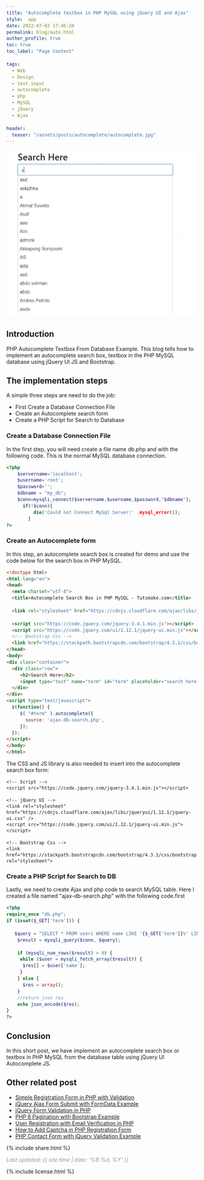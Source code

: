 ```yaml
---
title: "Autocomplete textbox in PHP MySQL using jQuery UI and Ajax"
style:  app
date: 2022-07-03 17:46:20
permalink: blog/auto.html
author_profile: true
toc: true
toc_label: "Page Content"

tags:
  - Web
  - Design
  - text input
  - autocomplete
  - php
  - MySQL
  - jQuery
  - Ajax

header:
  teaser: "/assets/posts/autocomplete/autocomplete.jpg"
---
```

![autocomplete](/assets/posts/autocomplete/autocomplete.jpg)

## Introduction
PHP Autocomplete Textbox From Database Example. This blog tells how to implement an autocomplete search box, textbox in the PHP MySQL database using jQuery UI JS and Bootstrap.

## The implementation steps
A simple three steps are need to do the job:

- First Create a Database Connection File
- Create an Autocomplete search form
- Create a PHP Script for Search to Database

### Create a Database Connection File

In the first step, you will need create a file name db.php and with the following code. This is the normal MySQL database connection.

```php
<?php
    $servername='localhost';
    $username='root';
    $password='';
    $dbname = "my_db";
    $conn=mysqli_connect($servername,$username,$password,"$dbname");
      if(!$conn){
          die('Could not Connect MySql Server:' .mysql_error());
        }
?>
```
### Create an Autocomplete form

In this step, an autocomplete search box is created for demo and use the code below for the search box in PHP MySQL.

```html
<!doctype html>
<html lang="en">
<head>
  <meta charset="utf-8">
  <title>Autocomplete Search Box in PHP MySQL - Tutsmake.com</title>

  <link rel="stylesheet" href="https://cdnjs.cloudflare.com/ajax/libs/jqueryui/1.12.1/jquery-ui.css" />

  <script src="https://code.jquery.com/jquery-3.4.1.min.js"></script>
  <script src="https://code.jquery.com/ui/1.12.1/jquery-ui.min.js"></script>
  <!-- Bootstrap Css -->
  <link href="https://stackpath.bootstrapcdn.com/bootstrap/4.3.1/css/bootstrap.min.css" rel="stylesheet">
</head>
<body>
<div class="container">
  <div class="row">
     <h2>Search Here</h2>
     <input type="text" name="term" id="term" placeholder="search here...." class="form-control">
  </div>
</div>
<script type="text/javascript">
  $(function() {
     $( "#term" ).autocomplete({
       source: 'ajax-db-search.php',
     });
  });
</script>
</body>
</html>
```
The CSS and JS library is also needed to insert into the autocomplete search box form:

```
<!-- Script -->
<script src="https://code.jquery.com/jquery-3.4.1.min.js"></script>

<!-- jQuery UI -->
<link rel="stylesheet" href="https://cdnjs.cloudflare.com/ajax/libs/jqueryui/1.12.1/jquery-ui.css" />
<script src="https://code.jquery.com/ui/1.12.1/jquery-ui.min.js"></script>

<!-- Bootstrap Css -->
<link href="https://stackpath.bootstrapcdn.com/bootstrap/4.3.1/css/bootstrap.min.css" rel="stylesheet">
```
### Create a PHP Script for Search to DB

Lastly, we need to create Ajax and php code to search MySQL table. Here I created a file named "ajax-db-search.php" with the following code.first

```php
<?php
require_once "db.php";
if (isset($_GET['term'])) {

   $query = "SELECT * FROM users WHERE name LIKE '{$_GET['term']}%' LIMIT 25";
    $result = mysqli_query($conn, $query);

    if (mysqli_num_rows($result) > 0) {
     while ($user = mysqli_fetch_array($result)) {
      $res[] = $user['name'];
     }
    } else {
      $res = array();
    }
    //return json res
    echo json_encode($res);
}
?>
```
## Conclusion
In this short post, we have implement an autocomplete search box or textbox in PHP MySQL from the database table using jQuery UI Autocomplete JS.

## Other related post

- [Simple Registration Form in PHP with Validation](https://www.tutsmake.com/simple-registration-form-in-php-with-validation/)
- [jQuery Ajax Form Submit with FormData Example](https://www.tutsmake.com/jquery-ajax-form-submit-with-formdata-example/)
- [jQuery Form Validation in PHP](https://www.tutsmake.com/jquery-form-validation-in-php/)
- [PHP 8 Pagination with Bootstrap Example](https://www.tutsmake.com/php-8-pagination-with-bootstrap-example/)
- [User Registration with Email Verification in PHP](https://www.tutsmake.com/user-registration-with-email-verification-in-php/)
- [How to Add Captcha in PHP Registration Form](https://www.tutsmake.com/how-to-add-captcha-in-php-registration-form/)
- [PHP Contact Form with jQuery Validation Example](https://www.tutsmake.com/php-contact-form-with-jquery-validation-example/)


<p>
{% include  share.html %}
</p>

<span style="color:#9e9696"><i> Last updated: {{ site.time | date: '%B %d, %Y' }} </i></span>

<p>
{% include  license.html %}
</p>